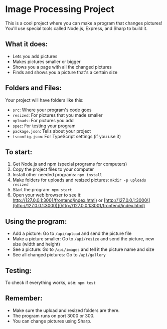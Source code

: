 # Image Processing Project

This is a cool project where you can make a program that changes pictures! You'll use special tools called Node.js, Express, and Sharp to build it.

## What it does:
- Lets you add pictures
- Makes pictures smaller or bigger
- Shows you a page with all the changed pictures
- Finds and shows you a picture that's a certain size

## Folders and Files:
Your project will have folders like this:
- `src`: Where your program's code goes
- `resized`: For pictures that you made smaller
- `uploads`: For pictures you add
- `spec`: For testing your program
- `package.json`: Tells about your project
- `tsconfig.json`: For TypeScript settings (if you use it)

## To start:
1. Get Node.js and npm (special programs for computers)
2. Copy the project files to your computer
3. Install other needed programs: `npm install`
4. Make folders for uploads and resized pictures: `mkdir -p uploads resized`
5. Start the program: `npm start`
6. Open your web browser to see it: [http://127.0.0.1:3001/frontend/index.html)](http://127.0.0.1:3001/frontend/index.html) or [http://127.0.0.1:3000\](http://127.0.0.1:3000)](http://127.0.0.1:3001/frontend/index.html)

## Using the program:
- Add a picture: Go to `/api/upload` and send the picture file
- Make a picture smaller: Go to `/api/resize` and send the picture, new size (width and height)
- See a picture: Go to `/api/images` and tell it the picture name and size
- See all changed pictures: Go to `/api/gallery`

## Testing:
To check if everything works, use: `npm test`

## Remember:
- Make sure the upload and resized folders are there.
- The program runs on port 3000 or 300.
- You can change pictures using Sharp.
